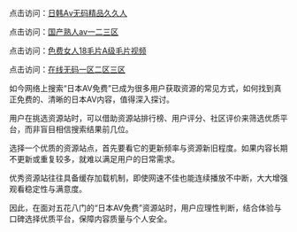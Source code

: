 
点击访问：<a href="https://heiliaoxqkkct.pages.dev">日韩Aⅴ无码精品久久人</a>

点击访问：<a href="https://heiliaoxqkkct.pages.dev">国产熟人av一二三区</a>

点击访问：<a href="https://heiliaoll4qsx.pages.dev">色费女人18毛片A级毛片视频</a>

点击访问：<a href="https://heiliaoow5kzm.pages.dev">在线无码一区二区三区</a>



如今网络上搜索“日本AV免费”已成为很多用户获取资源的常见方式，如何找到真正免费的、清晰的日本AV内容，值得深入探讨。

用户在挑选资源站时，可以借助资源站排行榜、用户评分、社区评价来筛选优质平台，而非盲目相信搜索结果前几位。

选择一个优质的资源站点，首先要看它的更新频率与资源新旧程度。如果内容长期不更新或重复较多，就难以满足用户的日常需求。

优秀资源站往往具备缓存加载机制，即使网速不佳也能连续播放不中断，大大增强观看稳定性与满意度。

因此，在面对五花八门的“日本AV免费”资源站时，用户应理性判断，结合体验与口碑选择优质平台，保障内容质量与个人安全。



<span style="display:none;">[Canonical link]( https://github.com/cp20250709/4532542 ）</span>
